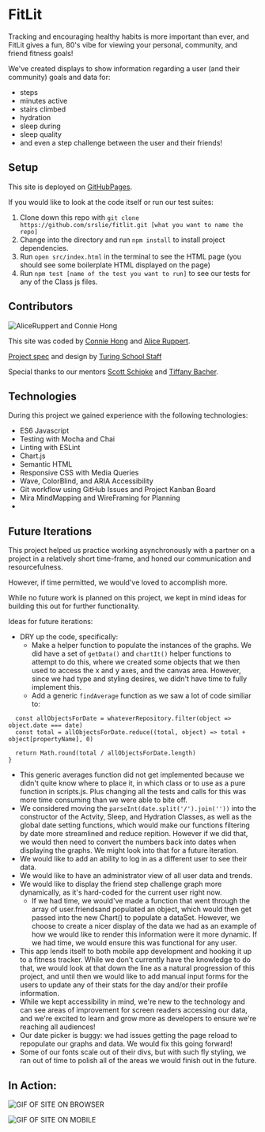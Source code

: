 # FitLit

Tracking and encouraging healthy habits is more important than ever, and FitLit gives a fun, 80's vibe for viewing your personal, community, and friend fitness goals!

We've created displays to show information regarding a user (and their community) goals and data for:
 - steps
 - minutes active
 - stairs climbed
 - hydration
 - sleep during
 - sleep quality
 - and even a step challenge between the user and their friends!
## Setup

This site is deployed on [GitHubPages](https://srslie.github.io/fitlit/src/index.html).

If you would like to look at the code itself or run our test suites:
  1. Clone down this repo with  `git clone https://github.com/srslie/fitlit.git [what you want to name the repo]`
  2. Change into the directory and run `npm install` to install project dependencies.
  3. Run `open src/index.html` in the terminal to see the HTML page (you should see some boilerplate HTML displayed on the page)
  4. Run ```npm test [name of the test you want to run]``` to see our tests for any of the Class js files.

## Contributors

![AliceRuppert and Connie Hong](https://photos.smugmug.com/photos/i-HX99h8Z/0/5d92ff5c/X2/i-HX99h8Z-X2.jpg)

This site was coded by [Connie Hong](https://github.com/conconartist) and [Alice Ruppert](https://github.com/srslie).

[Project spec](http://frontend.turing.io/projects/fitlit.html) and design by [Turing School Staff](https://turing.io/)

Special thanks to our mentors [Scott Schipke](https://github.com/sschipke) and [Tiffany Bacher](https://github.com/tiffbacher).

## Technologies

During this project we gained experience with the following technologies:
- ES6 Javascript
- Testing with Mocha and Chai
- Linting with ESLint
- Chart.js
- Semantic HTML
- Responsive CSS with Media Queries
- Wave, ColorBlind, and ARIA Accessibility
- Git workflow using GitHub Issues and Project Kanban Board
- Mira MindMapping and WireFraming for Planning
- 
## Future Iterations

This project helped us practice working asynchronously with a partner on a project in a relatively short time-frame, and honed our communication and resourcefulness.

However, if time permitted, we would've loved to accomplish more. 

While no future work is planned on this project, we kept in mind ideas for building this out for further functionality.

Ideas for future iterations:
 - DRY up the code, specifically:
   - Make a helper function to populate the instances of the graphs. We did have a set of ```getData()``` and ```chartIt()``` helper functions to attempt to do this, where we created some objects that we then used to access the x and y axes, and the canvas area. However, since we had type and styling desires, we didn't have time to fully implement this.
   - Add a generic ```findAverage``` function as we saw a lot of code similiar to:
  ```  findAverage(date, whateverRepository, propertyName) {
    const allObjectsForDate = whateverRepository.filter(object => object.date === date)
    const total = allObjectsForDate.reduce((total, object) => total + object[propertyName], 0)

    return Math.round(total / allObjectsForDate.length)
  }
  ```
  - This generic averages function did not get implemented because we didn't quite know where to place it, in which class or to use as a pure function in scripts.js. Plus changing all the tests and calls for this was more time consuming than we were able to bite off.
  - We considered moving the ```parseInt(date.split('/').join(''))``` into the constructor of the Actvity, Sleep, and Hydration Classes, as well as the global date setting functions, which would make our functions filtering by date more streamlined and reduce repition. However if we did that, we would then need to convert the numbers back into dates when displaying the graphs.  We might look into that for a future iteration.
- We would like to add an ability to log in as a different user to see their data.
- We would like to have an administrator view of all user data and trends.
- We would like to display the friend step challenge graph more dynamically, as it's hard-coded for the current user right now. 
  - If we had time, we would've made a function that went through the array of user.friendsand populated an object, which would then get passed into the new Chart() to populate a dataSet. However, we choose to create a nicer display of the data we had as an example of how we would like to render this information were it more dynamic. If we had time, we would ensure this was functional for any user.
- This app lends itself to both mobile app development and hooking it up to a fitness tracker. While we don't currently have the knowledge to do that, we would look at that down the line as a natural progression of this project, and until then we would like to add manual input forms for the users to update any of their stats for the day and/or their profile information.
- While we kept accessibility in mind, we're new to the technology and can see areas of improvement for screen readers accessing our data, and we're excited to learn and grow more as developers to ensure we're reaching all audiences!
- Our date picker is buggy: we had issues getting the page reload to repopulate our graphs and data. We would fix this going forward!
- Some of our fonts scale out of their divs, but with such fly styling, we ran out of time to polish all of the areas we would finish out in the future.

## In Action:

![GIF OF SITE ON BROWSER](https://media.giphy.com/media/YJNGpmgivlRSoif4Ms/giphy.gif)

![GIF OF SITE ON MOBILE](https://media.giphy.com/media/VlxeQ0WOykj5hhpAJD/giphy.gif)